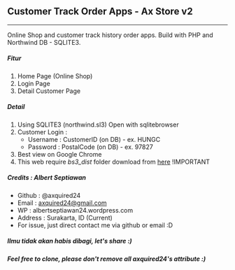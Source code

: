 ## Customer Track Order Apps - Ax Store v2
-------------
Online Shop and customer track history order apps. Build with PHP and Northwind DB - SQLITE3.

##### Fitur
1. Home Page (Online Shop)
2. Login Page
3. Detail Customer Page

##### Detail
1. Using SQLITE3 (northwind.sl3) Open with sqlitebrowser
2. Customer Login :
	* Username 		: CustomerID (on DB) - ex. HUNGC
	* Password 		: PostalCode (on DB) - ex. 97827
3. Best view on Google Chrome
4. This web require *bs3_dist* folder download from [here](https://github.com/axquired24/bs3_dist/) !IMPORTANT

##### Credits : Albert Septiawan
* Github 	: @axquired24
* Email 	: axquired24@gmail.com
* WP 		: albertseptiawan24.wordpress.com
* Address 	: Surakarta, ID (Current)
* For issue, just direct contact me via github or email :D

##### Ilmu tidak akan habis dibagi, let's share :)
##### Feel free to clone, please don't remove all axquired24's attribute :)
